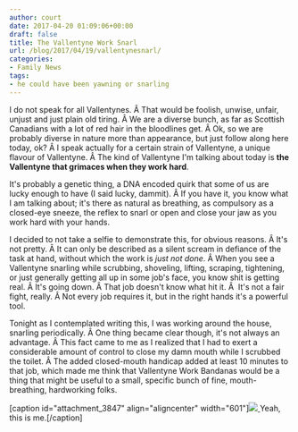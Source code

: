 ```yaml
---
author: court
date: 2017-04-20 01:09:06+00:00
draft: false
title: The Vallentyne Work Snarl
url: /blog/2017/04/19/vallentynesnarl/
categories:
- Family News
tags:
- he could have been yawning or snarling
---
```


I do not speak for all Vallentynes. Â That would be foolish, unwise, unfair, unjust and just plain old tiring. Â We are a diverse bunch, as far as Scottish Canadians with a lot of red hair in the bloodlines get. Â Ok, so we are probably diverse in nature more than appearance, but just follow along here today, ok? Â I speak actually for a certain strain of Vallentyne, a unique flavour of Vallentyne. Â The kind of Vallentyne I'm talking about today is **the Vallentyne that grimaces when they work hard**.

It's probably a genetic thing, a DNA encoded quirk that some of us are lucky enough to have (I said lucky, dammit). Â If you have it, you know what I am talking about; it's there as natural as breathing, as compulsory as a closed-eye sneeze, the reflex to snarl or open and close your jaw as you work hard with your hands.

I decided to not take a selfie to demonstrate this, for obvious reasons. Â It's not pretty. Â It can only be described as a silent scream in defiance of the task at hand, without which the work is _just not done_. Â When you see a Vallentyne snarling while scrubbing, shoveling, lifting, scraping, tightening, or just generally getting all up in some job's face, you know shit is getting real. Â It's going down. Â That job doesn't know what hit it. Â  It's not a fair fight, really. Â Not every job requires it, but in the right hands it's a powerful tool.

Tonight as I contemplated writing this, I was working around the house, snarling periodically. Â One thing became clear though, it's not always an advantage. Â This fact came to me as I realized that I had to exert a considerable amount of control to close my damn mouth while I scrubbed the toilet. Â The added closed-mouth handicap added at least 10 minutes to that job, which made me think that Vallentyne Work Bandanas would be a thing that might be useful to a small, specific bunch of fine, mouth-breathing, hardworking folks.

[caption id="attachment_3847" align="aligncenter" width="601"][![](http://www.vallentyne.com/blog/wp-content/uploads/2017/04/snarl2.jpg)
](http://www.vallentyne.com/blog/2017/04/19/vallentynesnarl/gorilla-snare/) Yeah, this is me.[/caption]
